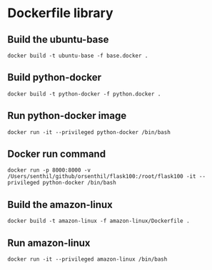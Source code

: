 # Dockerfile library

## Build the ubuntu-base

    docker build -t ubuntu-base -f base.docker .

## Build python-docker

    docker build -t python-docker -f python.docker .

## Run python-docker image

    docker run -it --privileged python-docker /bin/bash

## Docker run command

    docker run -p 8000:8000 -v /Users/senthil/github/orsenthil/flask100:/root/flask100 -it --privileged python-docker /bin/bash

## Build the amazon-linux

    docker build -t amazon-linux -f amazon-linux/Dockerfile .

## Run amazon-linux

    docker run -it --privileged amazon-linux /bin/bash

